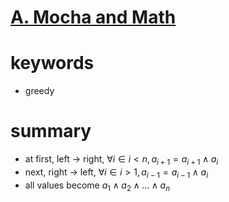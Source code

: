 # [A. Mocha and Math](https://codeforces.com/contest/1559/problem/A)




# keywords 
- greedy




# summary
- at first, left -> right, $\forall{i}\in{i \lt n},  a_{i + 1} = a_{i + 1} \land a_{i}$
- next, right -> left, $\forall{i}\in{i \gt 1},  a_{i - 1} = a_{i - 1} \land a_{i}$
- all values become $a_1 \land a_2 \land ... \land a_n$